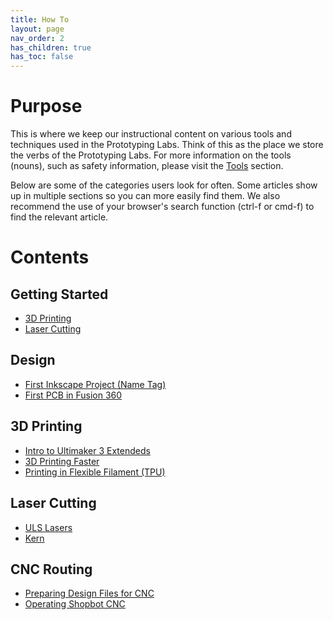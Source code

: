 ```yaml
---
title: How To
layout: page
nav_order: 2
has_children: true
has_toc: false
---
```


# Purpose
This is where we keep our instructional content on various tools and techniques used in the Prototyping Labs. Think of this as the place we store the verbs of the Prototyping Labs. For more information on the tools (nouns), such as safety information, please visit the [Tools]() section.

Below are some of the categories users look for often. Some articles show up in multiple sections so you can more easily find them. We also recommend the use of your browser's search function (ctrl-f or cmd-f) to find the relevant article.

# Contents
## Getting Started
- [3D Printing](first_threed.html)
- [Laser Cutting](first_lasercut.html)

## Design
- [First Inkscape Project (Name Tag)](name_tag.html)
- [First PCB in Fusion 360](first_pcb.html)

## 3D Printing
- [Intro to Ultimaker 3 Extendeds](first_threed.html)
- [3D Printing Faster](print_faster.html)
- [Printing in Flexible Filament (TPU)](tpu_printers.html)

## Laser Cutting
- [ULS Lasers](/tools/laser_cutters/uls.html)
- [Kern](/tools/laser_cutters/kern.html)

## CNC Routing
- [Preparing Design Files for CNC](cnc_milling_toolpaths.html)
- [Operating Shopbot CNC](cnc_milling_setup.html)
